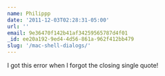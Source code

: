 ```yaml
---
name: Philippp
date: '2011-12-03T02:28:31-05:00'
url: ''
email: 9e36470f142b41af34259565787d4f01
_id: ee20a192-9ed4-4d56-861a-962f412bb479
slug: '/mac-shell-dialogs/'
---
```


I got this error when I forgot the closing single quote!
